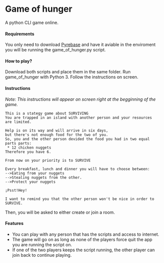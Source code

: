 # Game of hunger

A python CLI game online.

#### Requirements
You only need to download [Pyrebase](https://github.com/thisbejim/Pyrebase) and have it aviable in the enviroment you will be running the game_of_hunger.py script.

#### How to play?
Download both scripts and place them in the same folder. Run game_of_hunger with Python 3. Follow the instructions on screen.

#### Instructions

*Note: This instructions will appear on screen right at the begginning of the game.*

    This is a stategy game about SURVIVING
    You are trapped in an island with another person and your resources are limited.

    Help is on its way and will arrive in six days,
    but there's not enough food for the two of you.
    So, you and the other person devided the food you had in two equal parts parts:
     * 12 chicken nuggets
    Therefore you have 6.

    From now on your priority is to SURVIVE

    Every breakfast, lunch and dinner you will have to choose between:
    -->Eating from your nuggets
    -->Stealing nuggets from the other.
    -->Protect your nuggets

    ¡Psst!Hey!

    I want to remind you that the other person won't be nice in order to SURVIVE.
    
Then, you will be asked to either create or join a room.

#### Features
* You can play with any person that has the scripts and access to internet.
* The game will go on as long as none of the players force quit the app you are running the script on.
* If one of the two players keeps the script running, the other player can join back to continue playing.



